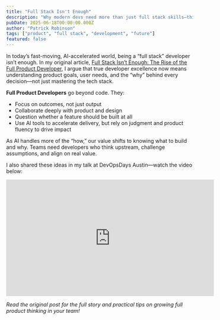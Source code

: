 ```yaml
---
title: "Full Stack Isn't Enough"
description: "Why modern devs need more than just full stack skills—think product, not just code."
pubDate: 2025-06-18T00:00:00.000Z
author: "Patrick Robinson"
tags: ["product", "full stack", "development", "future"]
featured: false
---
```


In today’s fast-moving, AI-accelerated world, being a “full stack” developer isn’t enough. In my original article, [Full Stack Isn’t Enough: The Rise of the Full Product Developer](https://leantechniques.com/2025/05/06/full-stack-isnt-enough-the-rise-of-the-full-product-developer/), I argue that true developer excellence now means understanding product goals, user needs, and the “why” behind every decision—not just mastering the tech stack.

**Full Product Developers** go beyond code. They:
- Focus on outcomes, not just output
- Collaborate deeply with product and design
- Question whether a feature should be built at all
- Use AI tools to accelerate delivery, but rely on judgment and product fluency to drive impact

As AI handles more of the “how,” our value shifts to knowing what to build and why. Teams need developers who think upstream, challenge assumptions, and align on real value.


I also shared these ideas in my talk at DevOpsDays Austin—watch the video below:
<iframe width="560" height="315" src="https://www.youtube.com/embed/0CF9fg_CCkg?si=rIxZnNam61WKb5Gd" title="YouTube video player" frameborder="0" allow="accelerometer; autoplay; clipboard-write; encrypted-media; gyroscope; picture-in-picture; web-share" referrerpolicy="strict-origin-when-cross-origin" allowfullscreen></iframe>

*Read the original post for the full story and practical tips on growing full product thinking in your team!*
